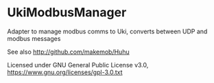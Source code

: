 # UkiModbusManager
Adapter to manage modbus comms to Uki, converts between UDP and modbus messages

See also http://github.com/makemob/Huhu

Licensed under GNU General Public License v3.0, https://www.gnu.org/licenses/gpl-3.0.txt
